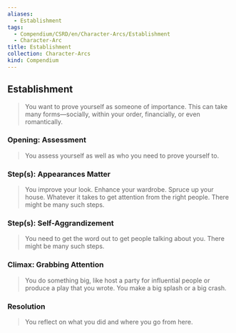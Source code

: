 ```yaml
---
aliases:
  - Establishment
tags:
  - Compendium/CSRD/en/Character-Arcs/Establishment
  - Character-Arc
title: Establishment
collection: Character-Arcs
kind: Compendium
---
```

## Establishment
>You want to prove yourself as someone of importance. This can take many forms—socially, within your order, financially, or even romantically.
### Opening: Assessment
>You assess yourself as well as who you need to prove yourself to.
### Step(s): Appearances Matter 
>You improve your look. Enhance your wardrobe. Spruce up your house. Whatever it takes to get attention from the right people. There might be many such steps.
### Step(s): Self-Aggrandizement 
>You need to get the word out to get people talking about you. There might be many such steps.
### Climax: Grabbing Attention 
>You do something big, like host a party for influential people or produce a play that you wrote. You make a big splash or a big crash. 
### Resolution 
>You reflect on what you did and where you go from here.